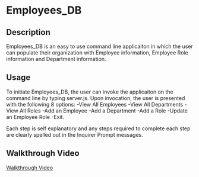 # Employees_DB

## Description

Employees_DB is an easy to use command line applicaiton in which the user can populate their organization with Employee information, Employee Role information and Department information.

## Usage

To initiate Employees_DB, the user can invoke the applicaiton on the command line by typing server.js. Upon invocation, the user is presented with the following 8 options:
-View All Employees
-View All Departments
-View All Roles
-Add an Employee
-Add a Department
-Add a Role
-Update an Employee Role
-Exit.

Each step is self explanatory and any steps required to complete each step are clearly spelled out in the Inquirer Prompt messages.

## Walkthrough Video

[Walkthrough Video](https://drive.google.com/file/d/1J6tZZlKQ0keU1ALg6C_KcaQZGTxA6Rzs/view?usp=sharing)
